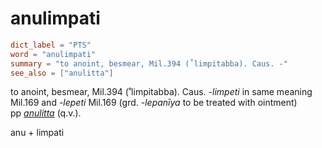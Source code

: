 # anulimpati

``` toml
dict_label = "PTS"
word = "anulimpati"
summary = "to anoint, besmear, Mil.394 (˚limpitabba). Caus. -"
see_also = ["anulitta"]
```

to anoint, besmear, Mil.394 (˚limpitabba). Caus. *\-limpeti* in same meaning Mil.169 and *\-lepeti* Mil.169 (grd. *\-lepanīya* to be treated with ointment)  
pp *[anulitta](anulitta.md)* (q.v.).

anu \+ limpati

